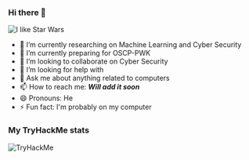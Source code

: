 ### Hi there 👋

<img src="https://thumbs.gfycat.com/AfraidSlipperyAmethystgemclam-size_restricted.gif" alt="I like Star Wars">

- 🔭 I’m currently researching on Machine Learning and Cyber Security
- 🌱 I’m currently preparing for OSCP-PWK
- 👯 I’m looking to collaborate on Cyber Security
- 🤔 I’m looking for help with 
- 💬 Ask me about  anything related to computers
- 📫 How to reach me: ***Will add it soon***
- 😄 Pronouns: He
- ⚡ Fun fact: I'm probably on my computer

### My TryHackMe stats
<img src="https://tryhackme-badges.s3.amazonaws.com/alpharomeo911.png" alt="TryHackMe">

